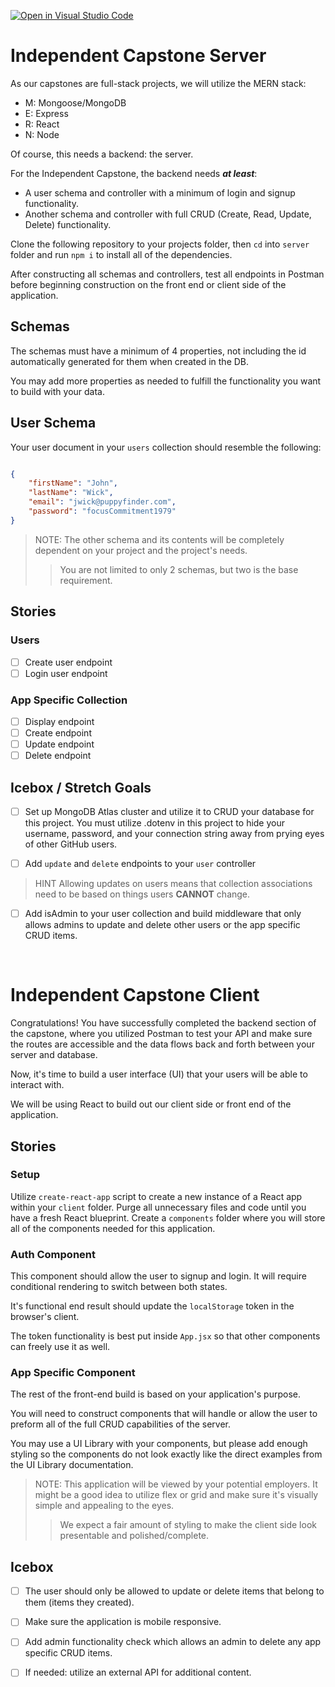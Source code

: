 [![Open in Visual Studio Code](https://classroom.github.com/assets/open-in-vscode-718a45dd9cf7e7f842a935f5ebbe5719a5e09af4491e668f4dbf3b35d5cca122.svg)](https://classroom.github.com/online_ide?assignment_repo_id=11270032&assignment_repo_type=AssignmentRepo)
# Independent Capstone Server

As our capstones are full-stack projects, we will utilize the MERN stack: 
- M: Mongoose/MongoDB
- E: Express 
- R: React
- N: Node

Of course, this needs a backend: the server.

For the Independent Capstone, the backend needs **_at least_**:
- A user schema and controller with a minimum of login and signup functionality.
- Another schema and controller with full CRUD (Create, Read, Update, Delete) functionality.

Clone the following repository to your projects folder, then `cd` into `server` folder and run `npm i` to install all of the dependencies.

After constructing all schemas and controllers, test all endpoints in Postman before beginning construction on the front end or client side of the application.

## Schemas

The schemas must have a minimum of 4 properties, not including the id automatically generated for them when created in the DB.

You may add more properties as needed to fulfill the functionality you want to build with your data.

## User Schema

Your user document in your `users` collection should resemble the following:

```json

{
    "firstName": "John",
    "lastName": "Wick",
    "email": "jwick@puppyfinder.com",
    "password": "focusCommitment1979"
}

```


> NOTE: 
> The other schema and its contents will be completely dependent on your project and the project's needs.
>
> > You are not limited to only 2 schemas, but two is the base requirement. 


## Stories

### Users

- [ ] Create user endpoint
- [ ] Login user endpoint

### App Specific Collection

- [ ] Display endpoint
- [ ] Create endpoint
- [ ] Update endpoint
- [ ] Delete endpoint

## Icebox / Stretch Goals

- [ ] Set up MongoDB Atlas cluster and utilize it to CRUD your database for this project. You must utilize .dotenv in this project to hide your username, password, and your connection string away from prying eyes of other GitHub users.

- [ ] Add `update` and `delete` endpoints to your `user` controller

> HINT
> Allowing updates on users means that collection associations need to be based on things users **CANNOT** change.

- [ ] Add isAdmin to your user collection and build middleware that only allows admins to update and delete other users or the app specific CRUD items.

<br>

# Independent Capstone Client

Congratulations! You have successfully completed the backend section of the capstone, where you utilized Postman to test your API and make sure the routes are accessible and the data flows back and forth between your server and database.

Now, it's time to build a user interface (UI) that your users will be able to interact with.

We will be using React to build out our client side or front end of the application.

## Stories

### Setup

Utilize `create-react-app` script to create a new instance of a React app within your `client` folder. Purge all unnecessary files and code until you have a fresh React blueprint. Create a `components` folder where you will store all of the components needed for this application.

### Auth Component

This component should allow the user to signup and login. It will require conditional rendering to switch between both states.

It's functional end result should update the `localStorage` token in the browser's client. 

The token functionality is best put inside `App.jsx` so that other components can freely use it as well.

### App Specific Component

The rest of the front-end build is based on your application's purpose. 

You will need to construct components that will handle or allow the user to preform all of the full CRUD capabilities of the server.

You may use a UI Library with your components, but please add enough styling so the components do not look exactly like the direct examples from the UI Library documentation. 

> NOTE:
> This application will be viewed by your potential employers. 
> It might be a good idea to utilize flex or grid and make sure it's visually simple and appealing to the eyes.
> > We expect a fair amount of styling to make the client side look presentable and polished/complete.

## Icebox

- [ ] The user should only be allowed to update or delete items that belong to them (items they created).
- [ ] Make sure the application is mobile responsive.
- [ ] Add admin functionality check which allows an admin to delete any app specific CRUD items.
- [ ] If needed: utilize an external API for additional content. 


